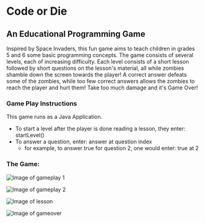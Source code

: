 # Code or Die

## An Educational Programming Game

Inspired by Space Invaders, this fun game aims to teach children in grades 5 and 6 some basic programming concepts. The game consists of several levels, each of increasing difficulty. Each level consists of a short lesson followed by short questions on the lesson's material, all while zombies shamble down the screen towards the player! A correct answer defeats some of the zombies, while too few correct answers allows the zombies to reach the player and hurt them!  Take too much damage and it's Game Over!



### Game Play Instructions
This game runs as a Java Application. 
* To start a level after the player is done reading a lesson, they enter: startLevel()
* To answer a question, enter: answer at question index
    * for example, to answer true for question 2, one would enter: true at 2

### The Game:

![Image of gameplay 1](https://github.com/csc301-winter-2016/project-team10/blob/master/screenshot1.png)

![Image of gameplay 2](https://github.com/csc301-winter-2016/project-team10/blob/master/screenshot2.png)

![Image of lesson](https://github.com/csc301-winter-2016/project-team10/blob/master/screenshot3.png)

![Image of gameover](https://github.com/csc301-winter-2016/project-team10/blob/master/screenshot4.png)
